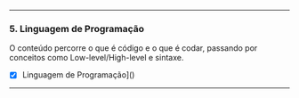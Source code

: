 

---

### 5. Linguagem de Programação

O conteúdo percorre o que é código e o que é codar, passando por conceitos como Low-level/High-level e sintaxe.

- [x] Linguagem de Programação]()

---